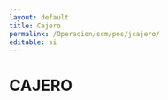```yaml
---
layout: default
title: Cajero
permalink: /Operacion/scm/pos/jcajero/
editable: si
---
```


# CAJERO

